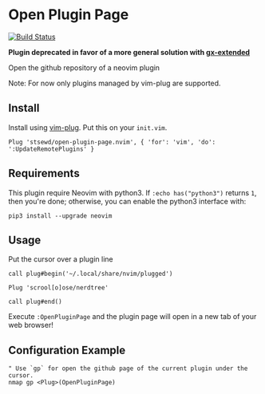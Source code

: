 # Open Plugin Page
[![Build Status](https://travis-ci.org/stsewd/open-plugin-page.nvim.svg?branch=master)](https://travis-ci.org/stsewd/open-plugin-page.nvim)

**Plugin deprecated in favor of a more general solution with [gx-extended](https://github.com/stsewd/gx-extended.vim)**

Open the github repository of a neovim plugin

Note: For now only plugins managed by vim-plug are supported.

## Install

Install using [vim-plug](https://github.com/junegunn/vim-plug). Put
this on your `init.vim`.

```
Plug 'stsewd/open-plugin-page.nvim', { 'for': 'vim', 'do': ':UpdateRemotePlugins' }
```

## Requirements

This plugin require Neovim with python3. If `:echo has("python3")` returns `1`,
then you're done; otherwise, you can enable the python3 interface with:

```
pip3 install --upgrade neovim
```

## Usage

Put the cursor over a plugin line

```vim
call plug#begin('~/.local/share/nvim/plugged')

Plug 'scrool[o]ose/nerdtree'

call plug#end()
```

Execute `:OpenPluginPage` and the plugin page will open in a new tab of your
web browser! 

## Configuration Example

```vim
" Use `gp` for open the github page of the current plugin under the cursor.
nmap gp <Plug>(OpenPluginPage)
```
